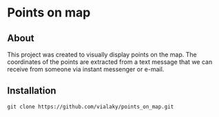 # Points on map

## About

This project was created to visually display points on the map. The coordinates of the points are extracted from a text message that we can receive from someone via instant messenger or e-mail.

## Installation

`git clone https://github.com/vialaky/points_on_map.git`

